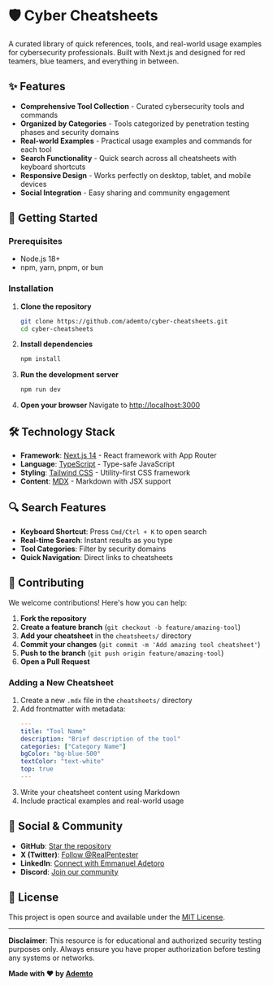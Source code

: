 # 🛡️ Cyber Cheatsheets

A curated library of quick references, tools, and real-world usage examples for cybersecurity professionals. Built with Next.js and designed for red teamers, blue teamers, and everything in between.

## ✨ Features

- **Comprehensive Tool Collection** - Curated cybersecurity tools and commands
- **Organized by Categories** - Tools categorized by penetration testing phases and security domains
- **Real-world Examples** - Practical usage examples and commands for each tool
- **Search Functionality** - Quick search across all cheatsheets with keyboard shortcuts
- **Responsive Design** - Works perfectly on desktop, tablet, and mobile devices
- **Social Integration** - Easy sharing and community engagement

## 🚀 Getting Started

### Prerequisites

- Node.js 18+ 
- npm, yarn, pnpm, or bun

### Installation

1. **Clone the repository**
   ```bash
   git clone https://github.com/ademto/cyber-cheatsheets.git
   cd cyber-cheatsheets
   ```

2. **Install dependencies**
   ```bash
   npm install
   ```

3. **Run the development server**
   ```bash
   npm run dev
   ```

4. **Open your browser**
   Navigate to [http://localhost:3000](http://localhost:3000)

## 🛠️ Technology Stack

- **Framework**: [Next.js 14](https://nextjs.org/) - React framework with App Router
- **Language**: [TypeScript](https://www.typescriptlang.org/) - Type-safe JavaScript
- **Styling**: [Tailwind CSS](https://tailwindcss.com/) - Utility-first CSS framework
- **Content**: [MDX](https://mdxjs.com/) - Markdown with JSX support

## 🔍 Search Features

- **Keyboard Shortcut**: Press `Cmd/Ctrl + K` to open search
- **Real-time Search**: Instant results as you type
- **Tool Categories**: Filter by security domains
- **Quick Navigation**: Direct links to cheatsheets

## 🤝 Contributing

We welcome contributions! Here's how you can help:

1. **Fork the repository**
2. **Create a feature branch** (`git checkout -b feature/amazing-tool`)
3. **Add your cheatsheet** in the `cheatsheets/` directory
4. **Commit your changes** (`git commit -m 'Add amazing tool cheatsheet'`)
5. **Push to the branch** (`git push origin feature/amazing-tool`)
6. **Open a Pull Request**

### Adding a New Cheatsheet

1. Create a new `.mdx` file in the `cheatsheets/` directory
2. Add frontmatter with metadata:
   ```yaml
   ---
   title: "Tool Name"
   description: "Brief description of the tool"
   categories: ["Category Name"]
   bgColor: "bg-blue-500"
   textColor: "text-white"
   top: true
   ---
   ```
3. Write your cheatsheet content using Markdown
4. Include practical examples and real-world usage

## 📱 Social & Community

- **GitHub**: [Star the repository](https://github.com/ademto/cyber-cheatsheets)
- **X (Twitter)**: [Follow @RealPentester](https://x.com/RealPentester)
- **LinkedIn**: [Connect with Emmanuel Adetoro](https://www.linkedin.com/in/emmanuel-adetoro)
- **Discord**: [Join our community](https://discord.gg/ypeGPzMHdq)

## 📄 License

This project is open source and available under the [MIT License](LICENSE).

---

**Disclaimer**: This resource is for educational and authorized security testing purposes only. Always ensure you have proper authorization before testing any systems or networks.

**Made with ❤️ by [Ademto](https://github.com/ademto)**
